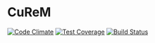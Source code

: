 # **CuReM**
[![Code Climate](https://codeclimate.com/github/RamiG/CuReM/badges/gpa.svg)](https://codeclimate.com/github/RamiG/CuReM)  [![Test Coverage](https://codeclimate.com/github/RamiG/CuReM/badges/coverage.svg)](https://codeclimate.com/github/RamiG/CuReM)  [![Build Status](https://travis-ci.org/RamiG/CuReM.svg?branch=master)](https://travis-ci.org/RamiG/CuReM)